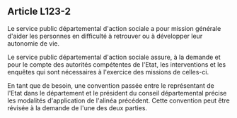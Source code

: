 ## Article L123-2

Le service public départemental d'action sociale a pour mission générale d'aider les personnes en difficulté à
retrouver ou à développer leur autonomie de vie.

Le service public départemental d'action sociale assure, à la demande et pour le compte des autorités
compétentes de l'Etat, les interventions et les enquêtes qui sont nécessaires à l'exercice des missions de
celles-ci.

En tant que de besoin, une convention passée entre le représentant de l'Etat dans le département et le
président du conseil départemental précise les modalités d'application de l'alinéa précédent. Cette convention
peut être révisée à la demande de l'une des deux parties.


